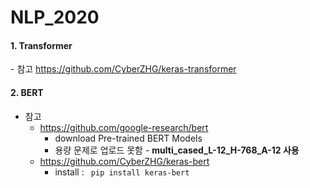 # NLP_2020

#### 1. Transformer 

  \- 참고 https://github.com/CyberZHG/keras-transformer



#### 2. BERT

- 참고
  - https://github.com/google-research/bert
    - download Pre-trained BERT Models
    - 용량 문제로 업로드 못함 - **multi_cased_L-12_H-768_A-12 사용**
  - https://github.com/CyberZHG/keras-bert
    - install : ` pip install keras-bert` 



